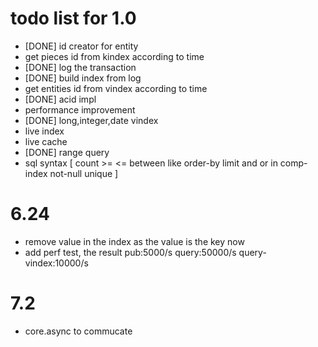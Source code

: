# todo list for 1.0

- [DONE] id creator for entity
- get pieces id from kindex according to time
- [DONE] log the transaction
- [DONE] build index from log
- get entities id from vindex according to time
- [DONE] acid impl
- performance improvement
- [DONE] long,integer,date vindex
- live index
- live cache
- [DONE] range query
- sql syntax [ count >= <= between like order-by limit and or in comp-index not-null unique ]

# 6.24
- remove value in the index as the value is the key now
- add perf test, the result pub:5000/s query:50000/s query-vindex:10000/s


# 7.2
- core.async to commucate

